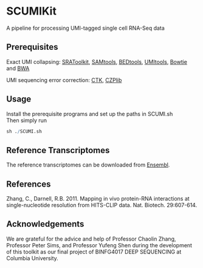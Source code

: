 # SCUMIKit
A pipeline for processing UMI-tagged single cell RNA-Seq data

## Prerequisites
Exact UMI collapsing: [SRAToolkit](https://github.com/ncbi/sra-tools), [SAMtools](http://samtools.sourceforge.net/), [BEDtools](http://bedtools.readthedocs.org/en/latest/), [UMItools](https://github.com/brwnj/umitools/), [Bowtie](http://bowtie-bio.sourceforge.net/index.shtml) and [BWA](http://bio-bwa.sourceforge.net/)

UMI sequencing error correction: [CTK](http://zhanglab.c2b2.columbia.edu/index.php/CTK_Documentation), [CZPlib](http://sourceforge.net/projects/czplib/)

## Usage

Install the prerequisite programs and set up the paths in SCUMI.sh  
Then simply run 

```r
sh ./SCUMI.sh
```

## Reference Transcriptomes

The reference transcriptomes can be downloaded from [Ensembl](http://www.ensembl.org/info/data/ftp/index.html).

## References

Zhang, C., Darnell, R.B. 2011. Mapping in vivo protein-RNA interactions at single-nucleotide resolution from HITS-CLIP data. Nat. Biotech. 29:607-614. 

## Acknowledgements

We are grateful for the advice and help of Professor Chaolin Zhang, Professor Peter Sims, and Professor Yufeng Shen during the development of this toolkit as our final project of BINFG4017 DEEP SEQUENCING at Columbia University.